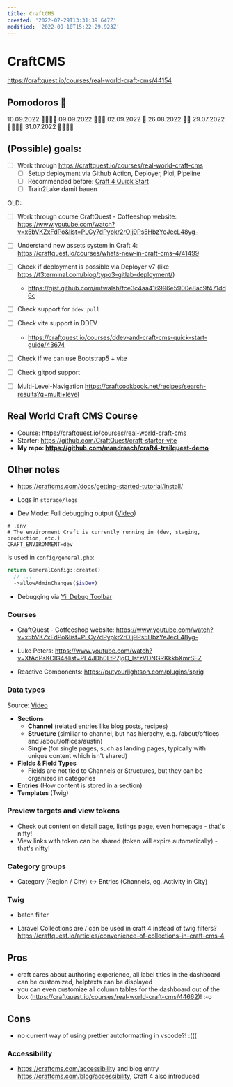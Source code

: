 ```yaml
---
title: CraftCMS
created: '2022-07-29T13:31:39.647Z'
modified: '2022-09-10T15:22:29.923Z'
---
```


# CraftCMS

https://craftquest.io/courses/real-world-craft-cms/44154

## Pomodoros 🍅

10.09.2022 🍅🍅🍅🍅
09.09.2022 🍅🍅🍅
02.09.2022 🍅
26.08.2022 🍅🍅
29.07.2022 🍅🍅🍅🍅
31.07.2022 🍅🍅🍅🍅

## (Possible) goals:

- [ ] Work through https://craftquest.io/courses/real-world-craft-cms 
    - [ ] Setup deployment via Github Action, Deployer, Ploi, Pipeline
    - [ ] Recommended before: [Craft 4 Quick Start](https://craftquest.io/courses/craft-cms-quick-start-guide/42973)
    - [ ] Train2Lake damit bauen

OLD: 
- [ ] Work through course CraftQuest - Coffeeshop website: https://www.youtube.com/watch?v=x5bVKZxFdPo&list=PLCy7dPypkr2rOlj9Ps5HbzYeJecL48yg-

- [ ] Understand new assets system in Craft 4: https://craftquest.io/courses/whats-new-in-craft-cms-4/41499

- [ ] Check if deployment is possible via Deployer v7 (like https://t3terminal.com/blog/typo3-gitlab-deployment/)
  - https://gist.github.com/mtwalsh/fce3c4aa416996e5900e8ac9f471dd6c
- [ ] Check support for `ddev pull`
- [ ] Check vite support in DDEV
    - https://craftquest.io/courses/ddev-and-craft-cms-quick-start-guide/43674
- [ ] Check if we can use Bootstrap5 + vite
- [ ] Check gitpod support
- [ ] Multi-Level-Navigation https://craftcookbook.net/recipes/search-results?q=multi+level

## Real World Craft CMS Course

- Course: https://craftquest.io/courses/real-world-craft-cms 
- Starter: https://github.com/CraftQuest/craft-starter-vite
- **My repo: https://github.com/mandrasch/craft4-trailquest-demo**



## Other notes

- https://craftcms.com/docs/getting-started-tutorial/install/

- Logs in `storage/logs`
- Dev Mode: Full debugging output ([Video](https://www.youtube.com/watch?v=PDU-7NxSXDo&list=PLCy7dPypkr2rOlj9Ps5HbzYeJecL48yg-&index=15))

```
# .env
# The environment Craft is currently running in (dev, staging, production, etc.)
CRAFT_ENVIRONMENT=dev
```

Is used in `config/general.php`:
```php
return GeneralConfig::create()
  // ...
  ->allowAdminChanges($isDev)
```

- Debugging via [Yii Debug Toolbar](https://www.youtube.com/watch?v=2lMSaN5wMaU&list=PLCy7dPypkr2rOlj9Ps5HbzYeJecL48yg-&index=16)


### Courses

- CraftQuest - Coffeeshop website: https://www.youtube.com/watch?v=x5bVKZxFdPo&list=PLCy7dPypkr2rOlj9Ps5HbzYeJecL48yg-
- Luke Peters: https://www.youtube.com/watch?v=XfAdPsKCIG4&list=PL4JDh0LtP7jqO_IsfzVDNGRKkkbXmrSFZ

- Reactive Components: https://putyourlightson.com/plugins/sprig

### Data types

Source: [Video](https://www.youtube.com/watch?v=CL26aqEldVY&list=PLCy7dPypkr2rOlj9Ps5HbzYeJecL48yg-&index=17)

- **Sections**
  - **Channel** (related entries like blog posts, recipes)
  - **Structure** (similiar to channel, but has hierachy, e.g. /about/offices and /about/offices/austin)
  - **Single** (for single pages, such as landing pages, typically with unique content which isn't shared)
- **Fields & Field Types**
  - Fields are not tied to Channels or Structures, but they can be organized in categories
- **Entries** (How content is stored in a section)
- **Templates** (Twig)

### Preview targets and view tokens

- Check out content on detail page, listings page, even homepage - that's nifty!
- View links with token can be shared (token will expire automatically) - that's nifty!

### Category groups

- Category (Region / City) <-> Entries (Channels, eg. Activity in City)

### Twig

- batch filter

- Laravel Collections are / can be used in craft 4 instead of twig filters? https://craftquest.io/articles/convenience-of-collections-in-craft-cms-4

## Pros

- craft cares about authoring experience, all label titles in the dashboard can be customized, helptexts can be displayed
- you can even customize all column tables for the dashboard out of the box (https://craftquest.io/courses/real-world-craft-cms/44662)! :-o

## Cons

- no current way of using prettier autoformatting in vscode?! :(((

### Accessibility

- https://craftcms.com/accessibility and blog entry https://craftcms.com/blog/accessibility, Craft 4 also introduced 
